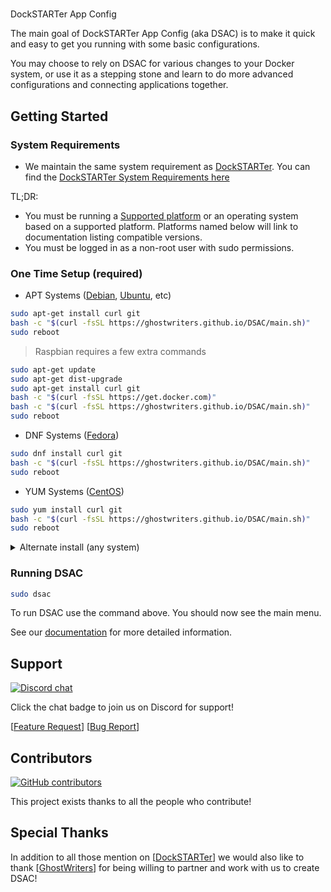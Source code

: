 # <!-- Home -->

DockSTARTer App Config

The main goal of DockSTARTer App Config (aka DSAC) is to make it quick and easy to get you running with some basic configurations.

You may choose to rely on DSAC for various changes to your Docker system, or use it as a stepping stone and learn to do more advanced configurations and connecting applications together.

## Getting Started

### System Requirements

- We maintain the same system requirement as [DockSTARTer](https://dockstarter.com/). You can find the [DockSTARTer System Requirements here](https://dockstarter.com/introduction/#system-requirements)

TL;DR:

- You must be running a [Supported platform](https://docs.docker.com/install/#supported-platforms) or an operating system based on a supported platform. Platforms named below will link to documentation listing compatible versions.
- You must be logged in as a non-root user with sudo permissions.

### One Time Setup (required)

- APT Systems ([Debian](https://docs.docker.com/install/linux/docker-ce/debian/#os-requirements), [Ubuntu](https://docs.docker.com/install/linux/docker-ce/ubuntu/#os-requirements), etc)

```bash
sudo apt-get install curl git
bash -c "$(curl -fsSL https://ghostwriters.github.io/DSAC/main.sh)"
sudo reboot
```

> Raspbian requires a few extra commands

```bash
sudo apt-get update
sudo apt-get dist-upgrade
sudo apt-get install curl git
bash -c "$(curl -fsSL https://get.docker.com)"
bash -c "$(curl -fsSL https://ghostwriters.github.io/DSAC/main.sh)"
sudo reboot
```

- DNF Systems ([Fedora](https://docs.docker.com/install/linux/docker-ce/fedora/#os-requirements))

```bash
sudo dnf install curl git
bash -c "$(curl -fsSL https://ghostwriters.github.io/DSAC/main.sh)"
sudo reboot
```

- YUM Systems ([CentOS](https://docs.docker.com/install/linux/docker-ce/centos/#os-requirements))

```bash
sudo yum install curl git
bash -c "$(curl -fsSL https://ghostwriters.github.io/DSAC/main.sh)"
sudo reboot
```

<details>
  <summary>Alternate install (any system)</summary>

The standard install above downloads the initial script using a method with some known risks. For those concerned with the security of the above method here is an alternative:

```bash
## NOTE: Run the appropriate command for your distro
sudo apt-get install curl git
sudo dnf install curl git
sudo yum install curl git

## NOTE: Do not sudo the next line.
git clone https://github.com/GhostWriters/DSAC.git "/home/${USER}/.dsac"
sudo bash /home/${USER}/.dsac/main.sh -vi
sudo reboot
```

</details>

### Running DSAC

```bash
sudo dsac
```

To run DSAC use the command above. You should now see the main menu.

See our [documentation](https://dsac.dockstarter.com/introduction/) for more detailed information.

## Support

[![Discord chat](https://img.shields.io/discord/477959324183035936.svg?style=flat-square&color=607D8B&logo=discord)](https://discord.gg/YFyJpmH)

Click the chat badge to join us on Discord for support!

[[Feature Request](https://github.com/GhostWriters/DSAC/issues/new?template=feature_request.md)] [[Bug Report](https://github.com/GhostWriters/DSAC/issues/new?template=bug_report.md)]

## Contributors

[![GitHub contributors](https://img.shields.io/github/contributors/GhostWriters/DSAC.svg?style=flat-square&color=607D8B)](https://github.com/GhostWriters/DSAC/graphs/contributors)

This project exists thanks to all the people who contribute!

## Special Thanks

In addition to all those mention on [[DockSTARTer](https://dockstarter.com/)] we would also like to thank [[GhostWriters](https://github.com/GhostWriters/)] for being willing to partner and work with us to create DSAC!
